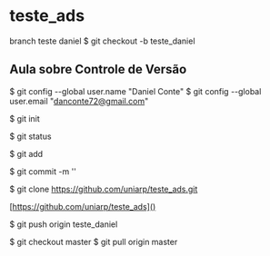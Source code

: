 # teste_ads


branch teste daniel
$ git checkout -b teste_daniel


## Aula sobre Controle de Versão

$ git config --global user.name "Daniel Conte"
$ git config --global user.email "danconte72@gmail.com"

$ git init

$ git status

$ git add <nome do arquivo>

$ git commit -m '<msg to commit>'

$ git clone https://github.com/uniarp/teste_ads.git



[https://github.com/uniarp/teste_ads]()

$ git push origin teste_daniel


$ git checkout master
$ git pull origin master

